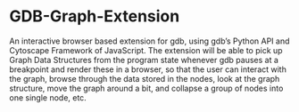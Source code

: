 # GDB-Graph-Extension

An interactive browser based extension for gdb, using gdb’s Python API and Cytoscape Framework of JavaScript. The extension will be able to pick up Graph Data Structures from the program state whenever gdb pauses at a breakpoint and render these in a browser, so that the user can interact with the graph, browse through the data stored in the nodes, look at the graph structure, move the graph around a bit, and collapse a group of nodes into one single node, etc.
